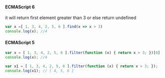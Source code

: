 #### ECMAScript 6
it will return first element greater than 3 or else return undefined
```js
var x =[ 1, 3, 4, 2, 5, 6 ].find(x => x > 3)
console.log(x); //4
```
#### ECMAScript 5
```js
var x = [ 1, 3, 4, 2, 5, 6 ].filter(function (x) { return x > 3; })[0];
console.log(x); //4

var x1 = [ 1, 3, 4, 2, 5, 6 ].filter(function (x) { return x > 3; });
console.log(x1); // [ 4, 5, 6 ]
```
